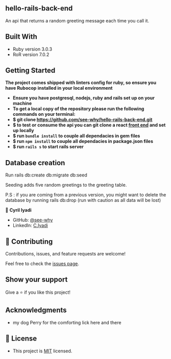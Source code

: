 ## hello-rails-back-end

An api that returns a random greeting message each time you call it.

## Built With
- Ruby version 3.0.3
- RoR version 7.0.2
## Getting Started

**The project comes shipped with linters config for ruby, so ensure you have Rubocop**
**installed in your local environment**

- **Ensure you have postgresql, nodejs, ruby and rails set up on your machine**
- **To get a local copy of the repository please run the following commands on your terminal:**
- **$ git clone https://github.com/see-why/hello-rails-back-end.git**
- **$ to test or consume the api you can git clone a react [front end](https://github.com/see-why/hello-react-front-end.git) and set up locally**
- **$ run `bundle install` to couple all dependacies in gem files**
- **$ run `npm install` to couple all dependacies in package.json files**
- **$ run `rails s` to start rails server**
## Database creation
Run rails db:create db:migrate db:seed

Seeding adds five random greetings to the greeting table.

P.S : if you are coming from a previous version, you might want to delete the database by running rails db:drop (run with caution as all data will be lost)

👤 **Cyril Iyadi**

- GitHub: [@see-why](https://github.com/see-why)
- LinkedIn: [C.Iyadi](https://www.linkedin.com/in/cyril-iyadi/)

## 🤝 Contributing

Contributions, issues, and feature requests are welcome!

Feel free to check the [issues page](../../issues/).

## Show your support

Give a ⭐️ if you like this project!

## Acknowledgments
- my dog Perry for the comforting lick here and there
## 📝 License
- This project is [MIT](./LICENSE) licensed.
